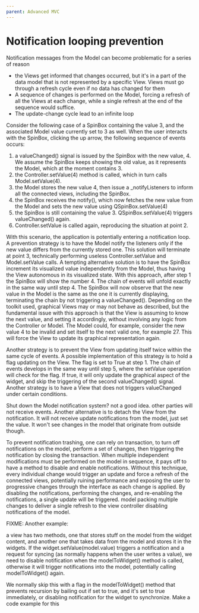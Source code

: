 ```yaml
---
parent: Advanced MVC
---
```

# Notification looping prevention

Notification messages from the Model can become problematic for a series of
reason

- the Views get informed that changes occurred, but it's in a part of the
  data model that is not represented by a specific View. Views must go through a
  refresh cycle even if no data has changed for them
- A sequence of changes is performed on the Model, forcing a refresh of all the
  Views at each change, while a single refresh at the end of the sequence would
  suffice.
- The update-change cycle lead to an infinite loop

Consider the following case of a SpinBox containing the value 3, and the associated Model value currently set to 3 as well. When the user interacts with the SpinBox, clicking the up arrow, the following sequence of events occurs:

1. a valueChanged() signal is issued by the SpinBox with the new value, 4. We assume the SpinBox keeps showing the old value, as it represents the Model, which at the moment contains 3. 
2. the Controller.setValue(4) method is called, which in turn calls Model.setValue(4).
3. the Model stores the new value 4, then issue a _notifyListeners to inform all the connected views, including the SpinBox.
4. the SpinBox receives the notify(), which now fetches the new value from the Model and sets the new value using QSpinBox.setValue(4)
5. the SpinBox is still containing the value 3. QSpinBox.setValue(4) triggers valueChanged() again.
6. Controller.setValue is called again, reproducing the situation at point 2.

With this scenario, the application is potentially entering a notification
loop. A prevention strategy is to have the Model notify the listeners only if
the new value differs from the currently stored one. This solution will
terminate at point 3, technically performing useless Controller.setValue and
Model.setValue calls.  A tempting alternative solution is to have the SpinBox
increment its visualized value independently from the Model, thus having the
View autonomous in its visualized state.  With this approach, after step 1 the
SpinBox will show the number 4. The chain of events will unfold exactly in the
same way until step 4. The SpinBox will now observe that the new value in the
Model is the same as the one it is currently displaying, terminating the chain
by not triggering a valueChanged().  Depending on the toolkit used, graphical
Views may or may not behave as described, but the fundamental issue with this
approach is that the View is assuming to know the next value, and setting it
accordingly, without involving any logic from the Controller or Model. The
Model could, for example, consider the new value 4 to be invalid and set itself
to the next valid one, for example 27. This will force the View to update its
graphical representation again. 

Another strategy is to prevent the View from updating itself twice within the
same cycle of events. A possible implementation of this strategy is to hold a
flag updating on the View. The flag is set to True at step 1. The chain of
events develops in the same way until step 5, where the setValue operation will
check for the flag. If true, it will only update the graphical aspect of the
widget, and skip the triggering of the second valueChanged() signal.  Another
strategy is to have a View that does not triggers valueChanged under certain
conditions. 

Shut down the Model notification system? not a good idea. other parties will
not receive events.  Another alternative is to detach the View from the
notification. It will not receive update notifications from the model, just set
the value. It won't see changes in the model that originate from outside
though.


To prevent notification trashing, one can rely on transaction, to
turn off notifications on the model, perform a set of changes, then
triggering the notification by closing the transaction.  When
multiple independent modifications must be performed on the model in
sequence, it pays off to have a method to disable and enable
notifications. Without this technique, every individual change would
trigger an update and force a refresh of the connected views,
potentially ruining performance and exposing the user to progressive
changes through the interface as each change is applied. By
disabling the notifications, performing the changes, and re-enabling
the notifications, a single update will be triggered.  model packing
multiple changes to deliver a single refresh to the view controller
disabling notifications of the model.

FIXME: 
Another example:

a view has two methods, one that stores stuff on the model from the widget
content, and another one that takes data from the model and stores it in
the widgets. If the widget.setValue(model.value) triggers a notification and a request for syncing
(as normally happens when the user writes a value), we need to disable
notification when the modelToWidget() method is called, otherwise it will trigger
notifications into the model, potentially calling modelToWidget() again.

We normally skip this with a flag in the  modelToWidget() method that prevents recursion
by bailing out if set to true, and it's set to true immediately, or disabling notification
for the widget to synchronize.
Make a code example for this

